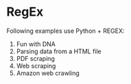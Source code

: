 # RegEx

Following examples use Python + REGEX:

1.  Fun with DNA
2.  Parsing data from a HTML file
3.  PDF scraping
4.  Web scraping
5.  Amazon web crawling
